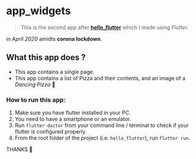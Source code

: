 # app_widgets

> This is the second app after [**hello_flutter**](https://github.com/deepamgupta/hello_flutter) which I made using *Flutter*.

in *April 2020*
amidts **corona lockdown**.

## What this app does ?

- This app contains a single page.
- This app contains a list of Pizza and their contents, and an image of a *Dancing Pizza* 🍕

### How to run this app:

1. Make sure you have flutter installed in your PC.
2. You need to have a smartphone or an emulator.
3. Run `flutter doctor` from your command line / terminal to check if your flutter is configured properly.
4. From the root folder of the project (i.e. `hello_flutter`), run `flutter run`.

THANKS 🤗
